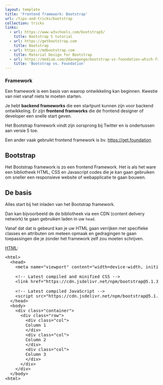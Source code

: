 ```yaml
---
layout: template
title: 'Frontend framework: Bootstrap'
url: /tips-and-tricks/bootstrap
collection: tricks
links:
  - url: https://www.w3schools.com/bootstrap5/
    title: Bootstrap 5 tutorial
  - url: https://getbootstrap.com
    title: Bootstrap
  - url: https://mdbootstrap.com
    title: Material Design for Bootstrap   
  - url: https://medium.com/@davegenge/bootstrap-vs-foundation-which-front-end-framework-to-use-e85319258b88
    title: 'Bootstrap vs. Foundation'
---
```

<div class="highlight">
    <h3>Framework</h3>
    <p> 
    Een framework is een basis van waarop ontwikkeling kan beginnen. Kwestie van niet vanaf niets te moeten starten.</p>
    <p>Je hebt <strong>backend frameworks</strong> die een startpunt kunnen zijn voor backend ontwikkeling. Er zijn <strong>frontend framworks</strong> die de frontend designer of developer een snelle start geven.
    </p>
    <p>
    Het Bootstrap framework vindt zijn oorsprong bij Twitter en is ondertussen aan versie 5 toe.
    </p>
    <p>
    Een ander vaak gebruikt frontend framework is bv. <a target="_blank" href="https://get.foundation">https://get.foundation</a>
    </p> 
</div>

## Bootstrap

Het Bootstrap framework is zo een frontend Framework. Het is als het ware een bibliotheek HTML, CSS en Javascript codes die je kan gaan gebruiken om sneller een responsieve website of webapplicatie te gaan bouwen.


## De basis

Alles start bij het inladen van het Bootstrap framework. 

Dan kan bijvoorbeeld de de bibliotheek via een CDN (content delivery network) te gaan gebruiken laden in uw <code>head</code>.

Vanaf dat dat is gebeurd kan je uw HTML gaan verrijken met specifieke classes en attributen om meteen opmaak en gedragingen te gaan toepassingen die je zonder het framework zelf zou moeten schrijven.

<u>HTML</u>:
<pre data-enlighter-theme="beyond" data-enlighter-language="html">
&lt;html&gt;
  &lt;head&gt;
    &lt;meta name="viewport" content="width=device-width, initial-scale=1"&gt;
 
    &lt;!-- Latest compiled and minified CSS --&gt;
    &lt;link href="https://cdn.jsdelivr.net/npm/bootstrap@5.1.3/dist/css/bootstrap.min.css" rel="stylesheet"&gt;

    &lt;!-- Latest compiled JavaScript --&gt;
    &lt;script src="https://cdn.jsdelivr.net/npm/bootstrap@5.1.3/dist/js/bootstrap.bundle.min.js"&gt;&lt;/script&gt;
  &lt;/head&gt;
  &lt;body&gt;
    &lt;div class="container"&gt;
      &lt;div class="row"&gt;
        &lt;div class="col"&gt;
        Column 1
        &lt;/div&gt;
        &lt;div class="col"&gt;
        Column 2
        &lt;/div&gt;
        &lt;div class="col"&gt;
        Column 3
        &lt;/div&gt;
      &lt;/div&gt;
    &lt;/div&gt;
  &lt;/body&gt;
&lt;html&gt;
</pre>